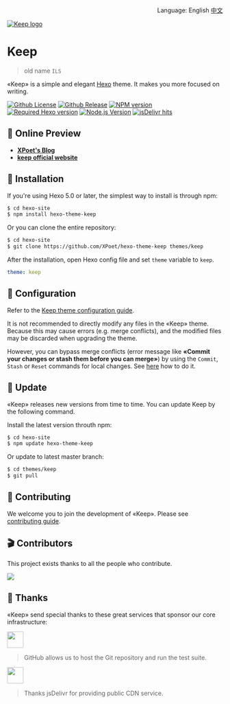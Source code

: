 <div align="right">
  Language:
  English
  <a title="Chinese" href="docs/README_zh-CN.md">中文</a>
</div>

<a title="Keep website" href="https://xpoet.cn"><img align="center" alt="Keep logo" src="https://cdn.jsdelivr.net/gh/XPoet/image-hosting@master/test/keep-logo-desc-2.72a7pq9ndz80.png"></a>

# Keep
> old name `ILS`

«Keep» is a simple and elegant [Hexo](https://hexo.io) theme. It makes you more focused on writing.

[![Github License](https://img.shields.io/github/license/XPoet/hexo-theme-keep.svg?style=flat-square)](https://github.com/XPoet/hexo-theme-ils/blob/master/LICENSE)
[![Github Release](https://img.shields.io/github/release/XPoet/hexo-theme-keep.svg?style=flat-square)](https://github.com/XPoet/hexo-theme-ils/releases)
[![NPM version](https://img.shields.io/npm/v/hexo-theme-keep?color=red&logo=npm&style=flat-square)](https://www.npmjs.com/package/hexo-theme-keep)
[![Required Hexo version](https://img.shields.io/badge/hexo-%3E=5.0.0-blue?style=flat-square&logo=hexo)](https://hexo.io)
[![Node.js Version](https://img.shields.io/badge/node-%3E=12.0-success.svg?style=flat-square&logo=Node.js&longCache=true)](https://hexo.io)
[![jsDelivr hits](https://img.shields.io/jsdelivr/npm/hm/hexo-theme-keep?style=flat-square&logo=jsdelivr)](https://www.jsdelivr.com/package/npm/hexo-theme-keep)

## :star2: Online Preview

- **[XPoet's Blog](https://xpoet.cn/)**
- **[keep official website](https://keep.xpoet.cn/)**

## :rocket: Installation

If you're using Hexo 5.0 or later, the simplest way to install is through npm:

```sh
$ cd hexo-site
$ npm install hexo-theme-keep
```

Or you can clone the entire repository:

```sh
$ cd hexo-site
$ git clone https://github.com/XPoet/hexo-theme-keep themes/keep
```

After the installation, open Hexo config file and set `theme` variable to `keep`.

```yml
theme: keep
```

## :wrench: Configuration

Refer to the [Keep theme configuration guide](https://keep.xpoet.cn/2020/11/Keep-主题配置指南/).

It is not recommended to directly modify any files in the «Keep» theme. Because this may cause errors (e.g. merge conflicts), and the modified files may be discarded when upgrading the theme.

However, you can bypass merge conflicts (error message like **«Commit your changes or stash them before you can merge»**) by using the `Commit`, `Stash` or `Reset` commands for local changes. See [here](https://stackoverflow.com/a/15745424/5861495) how to do it.

## :dart: Update

«Keep» releases new versions from time to time. You can update Keep by the following command.

Install the latest version throuth npm:

```sh
$ cd hexo-site
$ npm update hexo-theme-keep
```

Or update to latest master branch:

```sh
$ cd themes/keep
$ git pull
```

## :art: Contributing

We welcome you to join the development of «Keep». Please see [contributing guide](https://keep.xpoet.cn/2020/11/Keep-代码贡献指南/).

## :clapper: Contributors

This project exists thanks to all the people who contribute.

<a href="https://github.com/XPoet/hexo-theme-keep/graphs/contributors">
  <img src="https://opencollective.com/hexo-theme-keep/contributors.svg?width=880">
</a>

## :sparkling_heart: Thanks

«Keep» send special thanks to these great services that sponsor our core infrastructure:

<a href="https://github.com"><img height="38" src="https://cdn.jsdelivr.net/gh/XPoet/image-hosting@master/hexo-theme-keep/GitHub-LOGO.5sq0168mirg0.png"></a>

> GitHub allows us to host the Git repository and run the test suite.

<a href="https://www.jsdelivr.com"><img height="38" src="https://cdn.jsdelivr.net/gh/XPoet/image-hosting@master/hexo-theme-keep/jsDelivr-LOGO.png"></a>

> Thanks jsDelivr for providing public CDN service.

